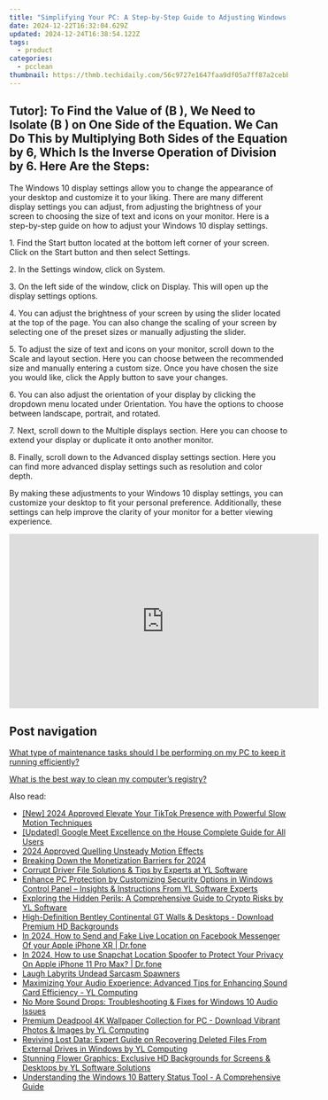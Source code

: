 ```yaml
---
title: "Simplifying Your PC: A Step-by-Step Guide to Adjusting Windows Security Settings - YL Computing Tips"
date: 2024-12-22T16:32:04.629Z
updated: 2024-12-24T16:38:54.122Z
tags:
  - product
categories:
  - pcclean
thumbnail: https://thmb.techidaily.com/56c9727e1647faa9df05a7ff87a2cebb670ed94ea60d5a674997e4383f15e6a2.jpg
---
```


## Tutor]: To Find the Value of \(B \), We Need to Isolate \(B \) on One Side of the Equation. We Can Do This by Multiplying Both Sides of the Equation by 6, Which Is the Inverse Operation of Division by 6. Here Are the Steps:

The Windows 10 display settings allow you to change the appearance of your desktop and customize it to your liking. There are many different display settings you can adjust, from adjusting the brightness of your screen to choosing the size of text and icons on your monitor. Here is a step-by-step guide on how to adjust your Windows 10 display settings. 

1\. Find the Start button located at the bottom left corner of your screen. Click on the Start button and then select Settings.

2\. In the Settings window, click on System.

3\. On the left side of the window, click on Display. This will open up the display settings options. 

4\. You can adjust the brightness of your screen by using the slider located at the top of the page. You can also change the scaling of your screen by selecting one of the preset sizes or manually adjusting the slider.

5\. To adjust the size of text and icons on your monitor, scroll down to the Scale and layout section. Here you can choose between the recommended size and manually entering a custom size. Once you have chosen the size you would like, click the Apply button to save your changes.

6\. You can also adjust the orientation of your display by clicking the dropdown menu located under Orientation. You have the options to choose between landscape, portrait, and rotated.

7\. Next, scroll down to the Multiple displays section. Here you can choose to extend your display or duplicate it onto another monitor.

8\. Finally, scroll down to the Advanced display settings section. Here you can find more advanced display settings such as resolution and color depth. 

By making these adjustments to your Windows 10 display settings, you can customize your desktop to fit your personal preference. Additionally, these settings can help improve the clarity of your monitor for a better viewing experience.

<!-- affiliate ads begin -->
<iframe width="560" height="315" src="https://www.youtube.com/embed/h5uImbOWmTg?si=z4kP-R0QbXbBAJTa" title="YouTube video player" frameborder="0" allow="accelerometer; autoplay; clipboard-write; encrypted-media; gyroscope; picture-in-picture; web-share" referrerpolicy="strict-origin-when-cross-origin" allowfullscreen></iframe>
<!-- affiliate ads end -->

## Post navigation

[What type of maintenance tasks should I be performing on my PC to keep it running efficiently?](https://tools.techidaily.com/pcclean/products/)

[What is the best way to clean my computer’s registry?](https://tools.techidaily.com/pcclean/products/)

<ins class="adsbygoogle"
     style="display:block"
     data-ad-format="autorelaxed"
     data-ad-client="ca-pub-7571918770474297"
     data-ad-slot="1223367746"></ins>

<ins class="adsbygoogle"
     style="display:block"
     data-ad-client="ca-pub-7571918770474297"
     data-ad-slot="8358498916"
     data-ad-format="auto"
     data-full-width-responsive="true"></ins>

<span class="atpl-alsoreadstyle">Also read:</span>
<div><ul>
<li><a href="https://tiktok-video-recordings.techidaily.com/new-2024-approved-elevate-your-tiktok-presence-with-powerful-slow-motion-techniques/"><u>[New] 2024 Approved Elevate Your TikTok Presence with Powerful Slow Motion Techniques</u></a></li>
<li><a href="https://remote-screen-capture.techidaily.com/updated-google-meet-excellence-on-the-house-complete-guide-for-all-users/"><u>[Updated] Google Meet Excellence on the House Complete Guide for All Users</u></a></li>
<li><a href="https://article-posts.techidaily.com/2024-approved-quelling-unsteady-motion-effects/"><u>2024 Approved Quelling Unsteady Motion Effects</u></a></li>
<li><a href="https://youtube-sure.techidaily.com/ing-down-the-monetization-barriers-for-2024/"><u>Breaking Down the Monetization Barriers for 2024</u></a></li>
<li><a href="https://discover-awesome.techidaily.com/corrupt-driver-file-solutions-and-tips-by-experts-at-yl-software/"><u>Corrupt Driver File Solutions & Tips by Experts at YL Software</u></a></li>
<li><a href="https://discover-awesome.techidaily.com/enhance-pc-protection-by-customizing-security-options-in-windows-control-panel-insights-and-instructions-from-yl-software-experts/"><u>Enhance PC Protection by Customizing Security Options in Windows Control Panel – Insights & Instructions From YL Software Experts</u></a></li>
<li><a href="https://discover-awesome.techidaily.com/exploring-the-hidden-perils-a-comprehensive-guide-to-crypto-risks-by-yl-software/"><u>Exploring the Hidden Perils: A Comprehensive Guide to Crypto Risks by YL Software</u></a></li>
<li><a href="https://discover-awesome.techidaily.com/high-definition-bentley-continental-gt-walls-and-desktops-download-premium-hd-backgrounds/"><u>High-Definition Bentley Continental GT Walls & Desktops - Download Premium HD Backgrounds</u></a></li>
<li><a href="https://location-social.techidaily.com/in-2024-how-to-send-and-fake-live-location-on-facebook-messenger-of-your-apple-iphone-xr-drfone-by-drfone-virtual-ios/"><u>In 2024, How to Send and Fake Live Location on Facebook Messenger Of your Apple iPhone XR | Dr.fone</u></a></li>
<li><a href="https://phone-solutions.techidaily.com/in-2024-how-to-use-snapchat-location-spoofer-to-protect-your-privacy-on-apple-iphone-11-pro-max-drfone-by-drfone-virtual-ios/"><u>In 2024, How to use Snapchat Location Spoofer to Protect Your Privacy On Apple iPhone 11 Pro Max? | Dr.fone</u></a></li>
<li><a href="https://article-helps.techidaily.com/laugh-labyrits-undead-sarcasm-spawners/"><u>Laugh Labyrits Undead Sarcasm Spawners</u></a></li>
<li><a href="https://discover-awesome.techidaily.com/maximizing-your-audio-experience-advanced-tips-for-enhancing-sound-card-efficiency-yl-computing/"><u>Maximizing Your Audio Experience: Advanced Tips for Enhancing Sound Card Efficiency - YL Computing</u></a></li>
<li><a href="https://sound-issues.techidaily.com/no-more-sound-drops-troubleshooting-and-fixes-for-windows-10-audio-issues/"><u>No More Sound Drops: Troubleshooting & Fixes for Windows 10 Audio Issues</u></a></li>
<li><a href="https://discover-awesome.techidaily.com/premium-deadpool-4k-wallpaper-collection-for-pc-download-vibrant-photos-and-images-by-yl-computing/"><u>Premium Deadpool 4K Wallpaper Collection for PC - Download Vibrant Photos & Images by YL Computing</u></a></li>
<li><a href="https://discover-awesome.techidaily.com/reviving-lost-data-expert-guide-on-recovering-deleted-files-from-external-drives-in-windows-by-yl-computing/"><u>Reviving Lost Data: Expert Guide on Recovering Deleted Files From External Drives in Windows by YL Computing</u></a></li>
<li><a href="https://discover-awesome.techidaily.com/stunning-flower-graphics-exclusive-hd-backgrounds-for-screens-and-desktops-by-yl-software-solutions/"><u>Stunning Flower Graphics: Exclusive HD Backgrounds for Screens & Desktops by YL Software Solutions</u></a></li>
<li><a href="https://tech-recovery.techidaily.com/understanding-the-windows-10-battery-status-tool-a-comprehensive-guide/"><u>Understanding the Windows 10 Battery Status Tool - A Comprehensive Guide</u></a></li>
</ul></div>

